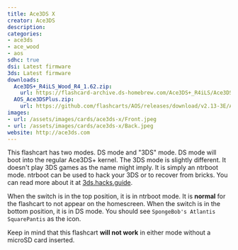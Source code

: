 ```yaml
---
title: Ace3DS X
creator: Ace3DS
description:
categories:
- ace3ds
- ace_wood
- aos
sdhc: true
dsi: Latest firmware
3ds: Latest firmware
downloads:
  Ace3DS+_R4iLS_Wood_R4_1.62.zip:
    url: https://flashcard-archive.ds-homebrew.com/Ace3DS+_R4iLS/Ace3DS+_R4iLS_Wood_R4_1.62.zip
  AOS_Ace3DSPlus.zip:
    url: https://github.com/flashcarts/AOS/releases/download/v2.13-3E/AOS_Ace3DSPlus.zip
images:
- url: /assets/images/cards/ace3ds-x/Front.jpeg
- url: /assets/images/cards/ace3ds-x/Back.jpeg
website: http://ace3ds.com
---
```


This flashcart has two modes. DS mode and "3DS" mode. DS mode will boot into the regular Ace3DS+ kernel.
The 3DS mode is slightly different. It doesn't play 3DS games as the name might imply. It is simply an ntrboot mode.
ntrboot can be used to hack your 3DS or to recover from bricks. You can read more about it at [3ds.hacks.guide](https://3ds.hacks.guide/ntrboot).

When the switch is in the top position, it is in ntrboot mode. It is **normal** for the flashcart to not appear on the homescreen.
When the switch is in the bottom position, it is in DS mode. You should see `SpongeBob's Atlantis SquarePantis` as the icon.

Keep in mind that this flashcart **will not work** in either mode without a microSD card inserted.